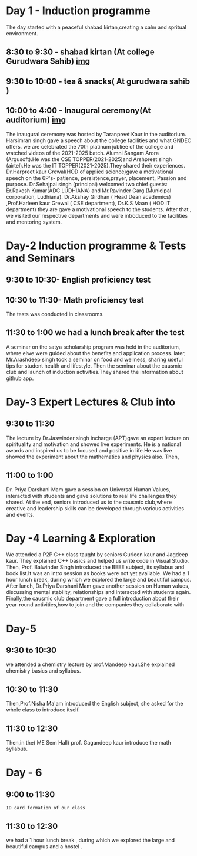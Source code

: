 # Day 1 - Induction programme 
The day started with a peaceful shabad kirtan,creating a calm and spritual environment.
## 8:30 to 9:30 - shabad kirtan (At college Gurudwara Sahib) [img](https://share.google/9AJXfG7XqzyVM5jtN)
## 9:30 to 10:00 - tea & snacks( At gurudwara sahib ) 
## 10:00 to 4:00 - Inaugural ceremony(At auditorium) [img](https://share.google/0mzhNGTwSTllPD4MG)
The inaugural ceremony was hosted by Taranpreet Kaur in the auditorium.
Harsimran singh gave a speech about the college facilities and what GNDEC offers.
we are celebrated the 70th platinum jubliee of the college and watched videos of the 2021-2025 batch.
Alumni Sangam Arora (Argusoft).He was the CSE TOPPER(2021-2025)and Arshpreet singh (airtel).He was the IT TOPPER(2021-2025).They shared their experiences.
 Dr.Harpreet kaur Grewal(HOD of applied science)gave a motivational speech on the 6P's- patience, persistence,prayer, placement, Passion and purpose.
 Dr.Sehajpal singh (principal) welcomed two chief guests: Er.Rakesh Kumar(ADC LUDHIANA) and Mr.Ravinder Garg (Municipal corporation, Ludhiana).
 Dr.Akshay Girdhan ( Head Dean academics) ,Prof.Harleen kaur Grewal ( CSE department), Dr.K.S Maan ( HOD IT department) they are gave a motivational speech to the students.
 After that , we visited our respective departments and were introduced to the facilities and mentoring system. 

# Day-2 Induction programme & Tests and Seminars 
## 9:30 to 10:30- English proficiency test 
## 10:30 to 11:30- Math proficiency test 
The tests was conducted in classrooms.
## 11:30 to 1:00 we had a lunch break after the test 
A seminar on the satya scholarship program was held in the auditorium, where elwe were guided about the benefits and application process.
later, Mr.Arashdeep singh took a seminar on food and wellness, sharing useful tips for student health and lifestyle.
Then the seminar about the causmic club and launch of induction activities.They shared the information about github app.
 # Day-3 Expert Lectures & Club into
  ## 9:30 to 11:30 
  The lecture by Dr.Jaswinder singh incharge (APT)gave an expert lecture on spirituality and motivation and showed live experiments. He is a national awards and inspired us to be focused and positive in life.He was live showed the experiment about the mathematics and physics also. 
  Then,
  ## 11:00 to 1:00 
  Dr. Priya Darshani Mam gave a session on Universal Human Values, interacted with students and gave solutions to real life challenges they shared.
  At the end, seniors introduced us to the causmic club,where creative and leadership skills can be developed through various activities and events.
  # Day -4 Learning & Exploration 
   We attended a P2P C++ class taught by seniors Gurleen kaur and Jagdeep kaur. They explained C++ basics and helped us write code in Visual Studio.
   Then, Prof. Balwinder Singh introduced the BEEE subject, its syllabus and book list.It was an intro session as books were not yet available.
   We had a 1 hour lunch break, during which we explored the large and beautiful campus.
   After lunch, Dr.Priya Darshani Mam gave another session on Human values, discussing mental stability, relationships and interacted with students again.
   Finally,the causmic club department gave a full introduction about their year-round activities,how to join and the companies they collaborate with 
   # Day-5 
   ## 9:30 to 10:30 
   we attended a chemistry lecture by prof.Mandeep kaur.She explained chemistry basics and syllabus.
   ## 10:30 to 11:30 
   Then,Prof.Nisha Ma'am introduced the English subject, she asked for the whole class to introduce itself.
   ## 11:30 to 12:30 
   Then,in the( ME Sem Hall) prof. Gagandeep kaur introduce the math syllabus.
   # Day - 6
   ## 9:00 to 11:30 
    ID card formation of our class
  ## 11:30 to 12:30 
  we had a 1 hour lunch break , during which we explored the large and beautiful campus and a hostel .
  
   
